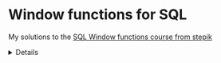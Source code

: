 # Window functions for SQL
My solutions to the [SQL Window functions course from stepik](https://stepik.org/course/95367/)



<details>Stepik Certificate
   
   ![image](https://github.com/ElderEv1l/sql_windows/assets/95085670/c00295d9-e5e7-4436-b0d9-df89a7122d92)
   
</details>
